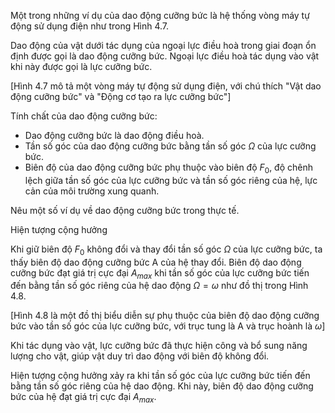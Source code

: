Một trong những ví dụ của dao động cưỡng bức là hệ thống vòng máy tự động sử dụng điện như trong Hình 4.7.

Dao động của vật dưới tác dụng của ngoại lực điều hoà trong giai đoạn ổn định được gọi là dao động cưỡng bức. Ngoại lực điều hoà tác dụng vào vật khi này được gọi là lực cưỡng bức.

[Hình 4.7 mô tả một vòng máy tự động sử dụng điện, với chú thích "Vật dao động cưỡng bức" và "Động cơ tạo ra lực cưỡng bức"]

Tính chất của dao động cưỡng bức:
- Dao động cưỡng bức là dao động điều hoà.
- Tần số góc của dao động cưỡng bức bằng tần số góc $\Omega$ của lực cưỡng bức.
- Biên độ của dao động cưỡng bức phụ thuộc vào biên độ $F_0$, độ chênh lệch giữa tần số góc của lực cưỡng bức và tần số góc riêng của hệ, lực cản của môi trường xung quanh.

Nêu một số ví dụ về dao động cưỡng bức trong thực tế.

Hiện tượng cộng hưởng

Khi giữ biên độ $F_0$ không đổi và thay đổi tần số góc $\Omega$ của lực cưỡng bức, ta thấy biên độ dao động cưỡng bức A của hệ thay đổi. Biên độ dao động cưỡng bức đạt giá trị cực đại $A_{max}$ khi tần số góc của lực cưỡng bức tiến đến bằng tần số góc riêng của hệ dao động $\Omega = \omega$ như đồ thị trong Hình 4.8.

[Hình 4.8 là một đồ thị biểu diễn sự phụ thuộc của biên độ dao động cưỡng bức vào tần số góc của lực cưỡng bức, với trục tung là A và trục hoành là $\omega$]

Khi tác dụng vào vật, lực cưỡng bức đã thực hiện công và bổ sung năng lượng cho vật, giúp vật duy trì dao động với biên độ không đổi.

Hiện tượng cộng hưởng xảy ra khi tần số góc của lực cưỡng bức tiến đến bằng tần số góc riêng của hệ dao động. Khi này, biên độ dao động cưỡng bức của hệ đạt giá trị cực đại $A_{max}$.